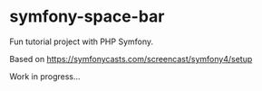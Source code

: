 # symfony-space-bar
Fun tutorial project with PHP Symfony.

Based on https://symfonycasts.com/screencast/symfony4/setup

Work in progress...
